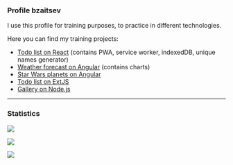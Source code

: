 ### Profile bzaitsev
I use this profile for training purposes, to practice in different technologies.

Here you can find my training projects:
- [Todo list on React] (contains PWA, service worker, indexedDB, unique names generator)
- [Weather forecast on Angular] (contains charts)
- [Star Wars planets on Angular]
- [Todo list on ExtJS]
- [Gallery on Node.js]

<hr>

### Statistics

<p><a href="https://github.com/silentsoft/hits">
  <img src="https://hits.sh/github.com/bzaitsev/hits.svg?view=today-total&label=Profile%20views&logo=github">
</a></p>
<p><a href="https://github.com/anuraghazra/github-readme-stats">
  <img src="https://github-readme-stats.vercel.app/api/top-langs?username=bzaitsev&langs_count=6&layout=compact&theme=react">
</a></p>
<p><a href="https://github.com/anuraghazra/github-readme-stats">
  <img src="https://github-readme-stats.vercel.app/api?username=bzaitsev&theme=react&show_icons=true">
</a></p>

[Todo list on React]: <https://github.com/bzaitsev/reactjs-todo-list>
[Weather forecast on Angular]: <https://github.com/bzaitsev/angular-weather-app>
[Star Wars planets on Angular]: <https://github.com/bzaitsev/angular-swapi-table>
[Todo list on ExtJS]: <https://github.com/bzaitsev/extjs-todo-list>
[Gallery on Node.js]: <https://github.com/bzaitsev/nodejs-gallery-app>